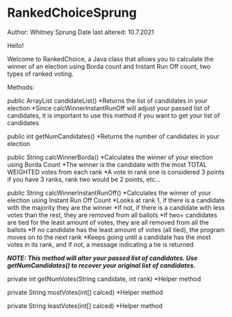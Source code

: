# RankedChoiceSprung

Author: Whitney Sprung
Date last altered: 10.7.2021

Hello!

Welcome to RankedChoice, a Java class that allows you to calculate the winner of an election using Borda count and Instant Run Off count, two types of ranked voting.

Methods:

public ArrayList<String> candidateList()
 *Returns the list of candidates in your election
 *Since calcWinnerInstantRunOff will adjust your passed list of candidates, it is important to use this method if you want to get your list of candidates

public int getNumCandidates()
 *Returns the number of candidates in your election

public String calcWinnerBorda()
 *Calculates the winner of your election using Borda Count
   *The winner is the candidate with the most TOTAL WEIGHTED votes from each rank
   *A vote in rank one is considered 3 points if you have 3 ranks, rank two would be 2 points, etc...

public String calcWinnerInstantRunOff()
 *Calculates the winner of your election using Instant Run Off Count
   *Looks at rank 1, if there is a candidate with the majority they are the winner
   *If not, if there is a candidate with less votes than the rest, they are removed from all ballots
	*If two+ candidates are tied for the least amount of votes, they are all removed from all the ballots
	*If no candidate has the least amount of votes (all tied), the program moves on to the next rank
 *Keeps going until a candidate has the most votes in its rank, and if not, a message indicating a tie is returned

 *****NOTE: This method will alter your passed list of candidates. Use getNumCandidates() to recover your original list of candidates.*****

private int getNumVotes(String candidate, int rank)
 *Helper method

private String mostVotes(int[] calced)
 *Helper method

private String leastVotes(int[] calced)
 *Helper method
